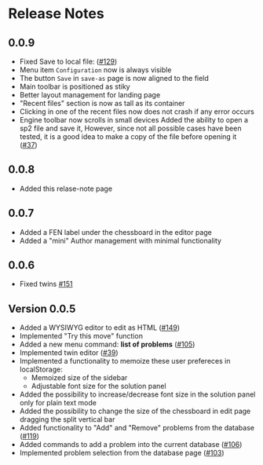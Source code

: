 # Release Notes

## 0.0.9

- Fixed Save to local file: ([#129](https://github.com/dardino/scacchi-painter/issues/129))
- Menu item `Configuration` now is always visible
- The button `Save` in `save-as` page is now aligned to the field
- Main toolbar is positioned as stiky
- Better layout management for landing page
- "Recent files" section is now as tall as its container
- Clicking in one of the recent files now does not crash if any error occurs
- Engine toolbar now scrolls in small devices
Added the ability to open a sp2 file and save it, However, since not all possible cases have been tested, it is a good idea to make a copy of the file before opening it ([#37](https://github.com/dardino/scacchi-painter/issues/37))

## 0.0.8

- Added this relase-note page

## 0.0.7

- Added a FEN label under the chessboard in the editor page
- Added a "mini" Author management with minimal functionality

## 0.0.6

- Fixed twins [#151](https://github.com/dardino/scacchi-painter/issues/151)

## Version 0.0.5

- Added a WYSIWYG editor to edit as HTML ([#149](https://github.com/username/repo/issues/149))
- Implemented "Try this move" function
- Added a new menu command: **list of problems** ([#105](https://github.com/username/repo/issues/105))
- Implemented twin editor ([#39](https://github.com/username/repo/issues/39))
- Implemented a functionality to memoize these user prefereces in localStorage:
  - Memoized size of the sidebar
  - Adjustable font size for the solution panel
- Added the possibility to increase/decrease font size in the solution panel only for plain text mode
- Added the possibility to change the size of the chessboard in edit page dragging the split vertical bar
- Added functionality to "Add" and "Remove" problems from the database ([#119](https://github.com/username/repo/issues/119))
- Added commands to add a problem into the current database ([#106](https://github.com/username/repo/issues/106))
- Implemented problem selection from the database page ([#103](https://github.com/username/repo/issues/103))

